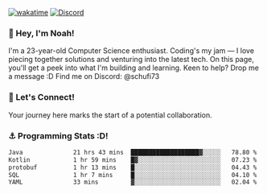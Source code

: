 [![wakatime](https://wakatime.com/badge/user/018b5c7c-fde2-4105-aa96-f5c758abb0a2.svg)](https://wakatime.com/@018b5c7c-fde2-4105-aa96-f5c758abb0a2)
[![Discord](https://img.shields.io/badge/Discord-5865F2?style=flat&logo=discord&logoColor=white)](https://discord.gg/eAW8AGXaGu)



### 👋 Hey, I'm Noah!
I'm a 23-year-old Computer Science enthusiast. Coding's my jam — I love piecing together solutions and venturing into the latest tech. On this page, you'll get a peek into what I'm building and learning. Keen to help? Drop me a message :D 
Find me on Discord: @schufi73

### 🤝 Let's Connect!
Your journey here marks the start of a potential collaboration.

### ⚓ Programming Stats :D!
<!--START_SECTION:waka-->

```txt
Java              21 hrs 43 mins  ███████████████████▓░░░░░   78.80 %
Kotlin            1 hr 59 mins    █▓░░░░░░░░░░░░░░░░░░░░░░░   07.23 %
protobuf          1 hr 13 mins    █░░░░░░░░░░░░░░░░░░░░░░░░   04.43 %
SQL               1 hr 7 mins     █░░░░░░░░░░░░░░░░░░░░░░░░   04.10 %
YAML              33 mins         ▓░░░░░░░░░░░░░░░░░░░░░░░░   02.04 %
```

<!--END_SECTION:waka-->

